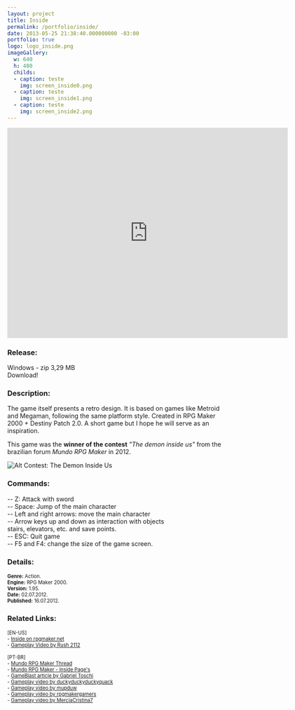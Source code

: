```yaml
---
layout: project
title: Inside
permalink: /portfolio/inside/
date: 2013-05-25 21:38:40.000000000 -03:00
portfolio: true
logo: logo_inside.png
imageGallery:
  w: 640
  h: 480
  childs:
  - caption: teste
    img: screen_inside0.png
  - caption: teste
    img: screen_inside1.png
  - caption: teste
    img: screen_inside2.png
---
```


<div class="video-container">
<iframe width="640" height="480" src="https://www.youtube.com/embed/FI8NYg3EZxw" frameborder="0" allowfullscreen></iframe>
</div>

### Release:

<div class="box">
Windows - zip 3,29 MB
<div class="box-link">
Download!
</div>
</div>

### Description:

The game itself presents a retro design. It is based on games like Metroid and Megaman, following the same platform style. Created in RPG Maker 2000 + Destiny Patch 2.0. A short game but I hope he will serve as an inspiration.

This game was the **winner of the contest** _"The demon inside us"_
from the brazilian forum _Mundo RPG Maker_ in 2012.


![Alt Contest: The Demon Inside Us]({{site.baseurl}}/img/portfolio/win_demon.png)

### Commands:

-- Z: Attack with sword<br>
-- Space: Jump of the main character<br>
-- Left and right arrows: move the main character<br>
-- Arrow keys up and down as interaction with objects<br>
stairs, elevators, etc. and save points.<br>
-- ESC: Quit game<br>
-- F5 and F4: change the size of the game screen.<br>

### Details:
<p style="font-size:0.8em">
<strong>Genre:</strong> Action.<br>
<strong>Engine:</strong> RPG Maker 2000.<br>
<strong>Version:</strong> 1.95.<br>
<strong>Date:</strong> 02.07.2012.<br>
<strong>Published:</strong> 16.07.2012.<br>
</p>

### Related Links:
<p style="font-size:0.8em">
[EN-US]<br>
- <a href="https://rpgmaker.net/games/4333/">Inside on rpgmaker.net</a><br>
- <a href="https://www.youtube.com/watch?v=FI8NYg3EZxw">Gameplay Video by Rush 2112</a><br>
<br>
[PT-BR]<br>
- <a href="http://www.mundorpgmaker.com.br/topic/81977-inside-rm2k/">Mundo RPG Maker Thread</a><br>
- <a href="https://rpgmaker.net/games/4333/">Mundo RPG Maker - Inside Page's</a><br>
- <a href="http://www.gameblast.com.br/2013/02/rpg-maker-o-criador-de-jogos-que-fez.html">GameBlast article by Gabriel Toschi</a><br>
- <a href="https://www.youtube.com/watch?v=qDYuNg3mNww">Gameplay video by duckyduckyduckyquack</a><br>
- <a href="https://www.youtube.com/watch?v=Q3YdwL4Y150">Gameplay video by mupduw</a><br>
- <a href="https://www.youtube.com/watch?v=jHlpPfhX-mg">Gameplay video by rpgmakergamers</a><br>
- <a href="https://www.youtube.com/watch?v=_xoPlbVYqnA">Gameplay video by MerciaCristina7</a><br>
</p>
